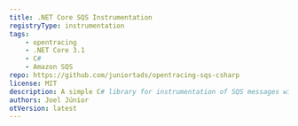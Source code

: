 ```yaml
---
title: .NET Core SQS Instrumentation
registryType: instrumentation
tags:
    - opentracing
    - .NET Core 3.1
    - C#
    - Amazon SQS
repo: https://github.com/juniortads/opentracing-sqs-csharp
license: MIT
description: A simple C# library for instrumentation of SQS messages with OpenTracing.
authors: Joel Júnior
otVersion: latest
---
```

